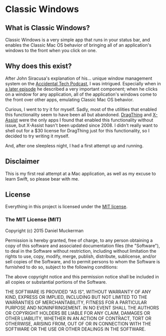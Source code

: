 # Classic Windows #

## What is Classic Windows? ##

Classic Windows is a very simple app that runs in your status bar, and enables the Classic Mac OS behavior of bringing all of an application's windows to the front when you click on one.

## Why does this exist? ##

After John Siracusa's explanation of his... unique window management system on the [Accidental Tech Podcast](http://atp.fm/episodes/96), I was intrigued. Especially when in [a later episode](http://atp.fm/episodes/98) he described a very important component; when he clicks on a window for any application, all of the application's windows come to the front over other apps, emulating Classic Mac OS behavior.

Curious, I went to try it for myself. Sadly, most of the utilities that enabled this functionality seem to have been all but abandoned. [DragThing](http://www.dragthing.com/) and [X-Assist](http://www.ortabe.com/downloads/) were the only apps I found that enabled this functionality without issue, but X-Assist hasn't been updated since 2008. I didn't really want to shell out for a $30 license for DragThing just for this functionality, so I decided to try writing it myself.

And, after one sleepless night, I had a first attempt up and running.

## Disclaimer ##

This is my first real attempt at a Mac application, as well as my excuse to learn Swift, so please bear with me.

## License ##

Everything in this project is licensed under the [MIT license](http://opensource.org/licenses/MIT).

### The MIT License (MIT) ###

Copyright (c) 2015 Daniel Muckerman

Permission is hereby granted, free of charge, to any person obtaining a copy
of this software and associated documentation files (the "Software"), to deal
in the Software without restriction, including without limitation the rights
to use, copy, modify, merge, publish, distribute, sublicense, and/or sell
copies of the Software, and to permit persons to whom the Software is
furnished to do so, subject to the following conditions:

The above copyright notice and this permission notice shall be included in
all copies or substantial portions of the Software.

THE SOFTWARE IS PROVIDED "AS IS", WITHOUT WARRANTY OF ANY KIND, EXPRESS OR
IMPLIED, INCLUDING BUT NOT LIMITED TO THE WARRANTIES OF MERCHANTABILITY,
FITNESS FOR A PARTICULAR PURPOSE AND NONINFRINGEMENT. IN NO EVENT SHALL THE
AUTHORS OR COPYRIGHT HOLDERS BE LIABLE FOR ANY CLAIM, DAMAGES OR OTHER
LIABILITY, WHETHER IN AN ACTION OF CONTRACT, TORT OR OTHERWISE, ARISING FROM,
OUT OF OR IN CONNECTION WITH THE SOFTWARE OR THE USE OR OTHER DEALINGS IN
THE SOFTWARE.